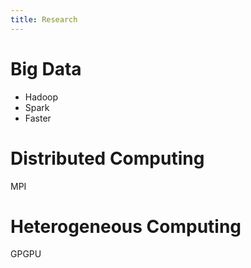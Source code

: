 ```yaml
---
title: Research
---
```


# Big Data

 - Hadoop
 - Spark
 - Faster


# Distributed Computing

MPI

# Heterogeneous Computing

GPGPU
